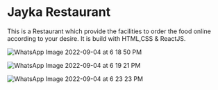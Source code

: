 # Jayka Restaurant
This is a Restaurant which provide the facilities to order the food online according to your desire.
It is build with HTML,CSS & ReactJS.


![WhatsApp Image 2022-09-04 at 6 18 50 PM](https://user-images.githubusercontent.com/92174672/188314356-06f9de98-b44d-469b-aede-024899071d1b.jpeg)



![WhatsApp Image 2022-09-04 at 6 19 21 PM](https://user-images.githubusercontent.com/92174672/188314375-04f1273d-b8dd-4f21-916f-68616c38d2a4.jpeg)


![WhatsApp Image 2022-09-04 at 6 23 23 PM](https://user-images.githubusercontent.com/92174672/188314529-14dfe491-c478-433d-8011-9407f6e6fdde.jpeg)



